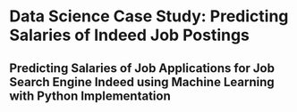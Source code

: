 # Data Science Case Study: Predicting Salaries of Indeed Job Postings 

## Predicting Salaries of Job Applications for Job Search Engine Indeed using Machine Learning with Python Implementation

